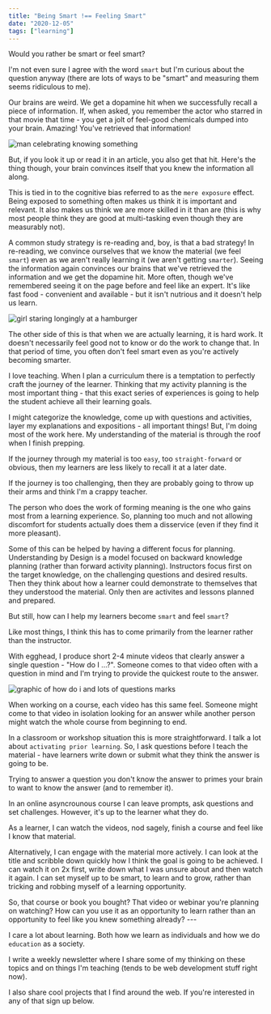 ```yaml
---
title: "Being Smart !== Feeling Smart"
date: "2020-12-05"
tags: ["learning"]
---
```


Would you rather be smart or feel smart?

I'm not even sure I agree with the word `smart` but I'm curious about the question anyway (there are lots of ways to be "smart" and measuring them seems ridiculous to me).

Our brains are weird. We get a dopamine hit when we successfully recall a piece of information. If, when asked, you remember the actor who starred in that movie that time - you get a jolt of feel-good chemicals dumped into your brain. Amazing! You've retrieved that information!

![man celebrating knowing something](/images/giphy.gif)

But, if you look it up or read it in an article, you also get that hit. Here's the thing though, your brain convinces itself that you knew the information all along.

This is tied in to the cognitive bias referred to as the `mere exposure` effect. Being exposed to something often makes us think it is important and relevant. It also makes us think we are more skilled in it than are (this is why most people think they are good at multi-tasking even though they are measurably not).

A common study strategy is re-reading and, boy, is that a bad strategy! In re-reading, we convince ourselves that we know the material (we feel `smart`) even as we aren't really learning it (we aren't getting `smarter`). Seeing the information again convinces our brains that we've retrieved the information and we get the dopamine hit. More often, though we've remembered seeing it on the page before and feel like an expert. It's like fast food - convenient and available - but it isn't nutrious and it doesn't help us learn.

![girl staring longingly at a hamburger](/images/girl-with-hamburger-1_tegcep.jpg)

The other side of this is that when we are actually learning, it is hard work. It doesn't necessarily feel good not to know or do the work to change that. In that period of time, you often don't feel smart even as you're actively becoming smarter.

I love teaching. When I plan a curriculum there is a temptation to perfectly craft the journey of the learner. Thinking that my activity planning is the most important thing - that this exact series of experiences is going to help the student achieve all their learning goals.

I might categorize the knowledge, come up with questions and activities, layer my explanations and expositions - all important things! But, I'm doing most of the work here. My understanding of the material is through the roof when I finish prepping.

If the journey through my material is too `easy`, too `straight-forward` or obvious, then my learners are less likely to recall it at a later date.

If the journey is too challenging, then they are probably going to throw up their arms and think I'm a crappy teacher.

The person who does the work of forming meaning is the one who gains most from a learning experience. So, planning too much and not allowing discomfort for students actually does them a disservice (even if they find it more pleasant).

Some of this can be helped by having a different focus for planning. Understanding by Design is a model focused on backward knowledge planning (rather than forward activity planning). Instructors focus first on the target knowledge, on the challenging questions and desired results. Then they think about how a learner could demonstrate to themselves that they understood the material. Only then are activites and lessons planned and prepared.

But still, how can I help my learners become `smart` and feel `smart`?

Like most things, I think this has to come primarily from the learner rather than the instructor.

With egghead, I produce short 2-4 minute videos that clearly answer a single question - "How do I …?". Someone comes to that video often with a question in mind and I'm trying to provide the quickest route to the answer.

![graphic of how do i and lots of questions marks](/images/how_20do_20i_20question_20marks_xssjsz.png)

When working on a course, each video has this same feel. Someone might come to that video in isolation looking for an answer while another person might watch the whole course from beginning to end.

In a classroom or workshop situation this is more straightforward. I talk a lot about `activating prior learning`. So, I ask questions before I teach the material - have learners write down or submit what they think the answer is going to be.

Trying to answer a question you don't know the answer to primes your brain to want to know the answer (and to remember it).

In an online asyncrounous course I can leave prompts, ask questions and set challenges. However, it's up to the learner what they do.

As a learner, I can watch the videos, nod sagely, finish a course and feel like I know that material.

Alternatively, I can engage with the material more actively. I can look at the title and scribble down quickly how I think the goal is going to be achieved. I can watch it on 2x first, write down what I was unsure about and then watch it again. I can set myself up to be smart, to learn and to grow, rather than tricking and robbing myself of a learning opportunity.

So, that course or book you bought? That video or webinar you're planning on watching? How can you use it as an opportunity to learn rather than an opportunity to feel like you knew something already? ---

I care a lot about learning. Both how we learn as individuals and how we do `education` as a society.

I write a weekly newsletter where I share some of my thinking on these topics and on things I'm teaching (tends to be web development stuff right now).

I also share cool projects that I find around the web. If you're interested in any of that sign up below.
